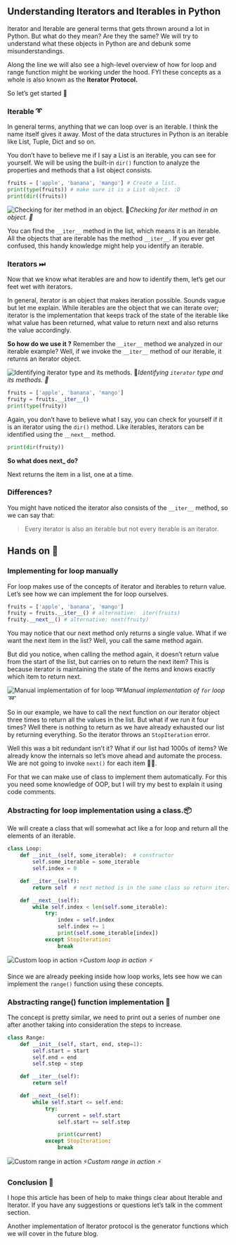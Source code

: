 ##  Understanding Iterators and Iterables in Python

Iterator and Iterable are general terms that gets thrown around a lot in Python. But what do they mean? Are they the same? We will try to understand what these objects in Python are and debunk some misunderstandings.

Along the line we will also see a high-level overview of how for loop and range function might be working under the hood. FYI these concepts as a whole is also known as the **Iterator Protocol.**

So let’s get started 🔨

### Iterable ➰

In general terms, anything that we can loop over is an iterable. I think the name itself gives it away. Most of the data structures in Python is an iterable like List, Tuple, Dict and so on.

You don’t have to believe me if I say a List is an iterable, you can see for yourself. We will be using the built-in `dir()` function to analyze the properties and methods that a list object consists.

```python
fruits = ['apple', 'banana', 'mango'] # Create a list.
print(type(fruits)) # make sure it is a List object. :D
print(dir((fruits))
```

![Checking for iter method in an object. 🔎](https://cdn-images-1.medium.com/max/2722/1*AZSzv6QKI_bR__eKICWddA.gif)*Checking for iter method in an object. 🔎*

You can find the `__iter__` method in the list, which means it is an iterable. All the objects that are iterable has the method `__iter__`. If you ever get confused, this handy knowledge might help you identify an iterable.

### Iterators ⏭

Now that we know what iterables are and how to identify them, let’s get our feet wet with iterators.

In general, iterator is an object that makes iteration possible. Sounds vague but let me explain. While iterables are the object that we can iterate over; iterator is the implementation that keeps track of the state of the iterable like what value has been returned, what value to return next and also returns the value accordingly.

**So how do we use it ?**
Remember the `__iter__` method we analyzed in our iterable example? Well, if we invoke the `__iter__` method of our iterable, it returns an iterator object.

![Identifying `iterator` type and its methods. 🔎](https://cdn-images-1.medium.com/max/2748/1*_GkGqTJK9Bs6lONV6Yn6RQ.gif)*Identifying `iterator` type and its methods. 🔎*

```python
fruits = ['apple', 'banana', 'mango']
fruity = fruits.__iter__()
print(type(fruity))
```

Again, you don’t have to believe what I say, you can check for yourself if it is an iterator using the `dir()` method. Like iterables, iterators can be identified using the `__next__` method.

```python
print(dir(fruity))
```

**So what does __next___ do?**

Next returns the item in a list, one at a time.

### Differences?

You might have noticed the iterator also consists of the `__iter__` method, so we can say that:
> Every iterator is also an iterable but not every iterable is an iterator.

## Hands on 🙌

### Implementing for loop manually

For loop makes use of the concepts of iterator and iterables to return value. Let’s see how we can implement the for loop ourselves.

```python
fruits = ['apple', 'banana', 'mango']
fruity = fruits.__iter__() # alternative:  iter(fruits)
fruity.__next__() # alternative: next(fruity)
```

You may notice that our next method only returns a single value. What if we want the next item in the list? Well, you call the same method again.

But did you notice, when calling the method again, it doesn’t return value from the start of the list, but carries on to return the next item? This is because iterator is maintaining the state of the items and knows exactly which item to return next.

![Manual implementation of `for` loop ➿](https://cdn-images-1.medium.com/max/2748/1*cR3jN_bvqNQI1imOOsTQ7g.gif)*Manual implementation of `for` loop ➿*

So in our example, we have to call the next function on our iterator object three times to return all the values in the list. But what if we run it four times? Well there is nothing to return as we have already exhausted our list by returning everything. So the iterator throws an `StopIteration` error.

Well this was a bit redundant isn’t it? What if our list had 1000s of items? We already know the internals so let’s move ahead and automate the process. We are not going to invoke `next()` for each item 🤷‍♂️.

For that we can make use of class to implement them automatically. For this you need some knowledge of OOP, but I will try my best to explain it using code comments.

### Abstracting for loop implementation using a class.📦

We will create a class that will somewhat act like a for loop and return all the elements of an iterable.

```python
class Loop:
    def __init__(self, some_iterable):  # constructor
        self.some_iterable = some_iterable
        self.index = 0

    def __iter__(self):
        return self  # next method is in the same class so return iterator here.

    def __next__(self):
        while self.index < len(self.some_iterable):
            try:
                index = self.index
                self.index += 1
                print(self.some_iterable[index])
            except StopIteration:
                break

```

![Custom loop in action ⚡](https://cdn-images-1.medium.com/max/2748/1*mso170Byz1ytbXx3X7PzJg.gif)*Custom loop in action ⚡*

Since we are already peeking inside how loop works, lets see how we can implement the `range()` function using these concepts.

### Abstracting range() function implementation 🏹

The concept is pretty similar, we need to print out a series of number one after another taking into consideration the steps to increase.

```python
class Range:
    def __init__(self, start, end, step=1):
        self.start = start
        self.end = end
        self.step = step

    def __iter__(self):
        return self

    def __next__(self):
        while self.start <= self.end:
            try:
                current = self.start
                self.start += self.step

                print(current)
            except StopIteration:
                break

```

![Custom range in action ⚡](https://cdn-images-1.medium.com/max/2748/1*m1zLd32Z2TKkDU7RrubxJg.gif)*Custom range in action ⚡*

### Conclusion 🙏

I hope this article has been of help to make things clear about Iterable and Iterator. If you have any suggestions or questions let’s talk in the comment section.

Another implementation of Iterator protocol is the generator functions which we will cover in the future blog.
